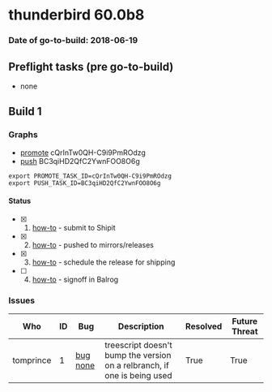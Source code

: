 # thunderbird 60.0b8

### Date of go-to-build: 2018-06-19

## Preflight tasks (pre go-to-build)
- none

## Build 1  

### Graphs
* [promote](https://tools.taskcluster.net/push-inspector/#/cQrInTw0QH-C9i9PmROdzg) cQrInTw0QH-C9i9PmROdzg
* [push](https://tools.taskcluster.net/push-inspector/#/BC3qiHD2QfC2YwnFOO8O6g) BC3qiHD2QfC2YwnFOO8O6g
```
export PROMOTE_TASK_ID=cQrInTw0QH-C9i9PmROdzg
export PUSH_TASK_ID=BC3qiHD2QfC2YwnFOO8O6g
```


#### Status
- [x] 1.  [how-to](https://wiki.mozilla.org/Release:Release_Automation_on_Mercurial:Starting_a_Release#Submit_to_Ship_It)  - submit to Shipit
- [x] 2.  [how-to](https://github.com/mozilla-releng/releasewarrior-2.0/blob/master/docs/release-promotion/desktop/howto.md#push-artifacts-to-releases-directory)  - pushed to mirrors/releases
- [x] 3.  [how-to](https://github.com/mozilla-releng/releasewarrior-2.0/blob/master/docs/release-promotion/desktop/howto.md#ship-the-release)  - schedule the release for shipping
- [ ] 4.  [how-to](https://github.com/mozilla-releng/releasewarrior-2.0/blob/master/docs/release-promotion/desktop/howto.md#obtain-sign-offs-for-changes)  - signoff in Balrog

### Issues
| Who                 | ID               | Bug                                                                 | Description                | Resolved                | Future Threat                |
| ------------------- | ---------------- | ------------------------------------------------------------------- | -------------------------- | ----------------------- | ---------------------------- |
| tomprince  | 1 | [bug none](https://bugzil.la/none)        | treescript doesn't bump the version on a relbranch, if one is being used | True | True |

